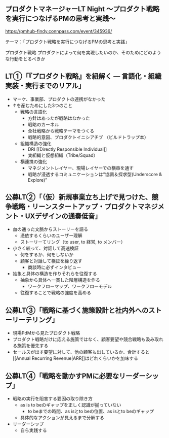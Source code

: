 ## プロダクトマネージャーLT Night 〜プロダクト戦略を実行につなげるPMの思考と実践〜
https://pmhub-findy.connpass.com/event/345936/

テーマ：「プロダクト戦略を実行につなげるPMの思考と実践」

プロダクト戦略
	プロダクトによって何を実現したいのか、そのためにどのような行動をとるべきか

## LT①「『プロダクト戦略』を紐解く — 言語化・組織実装・実行までのリアル」
- マーケ、事業部、プロダクトの連携がなかった
- ↑を産むためにした3つのこと
	- 戦略の言語化
		- 方針はあったが戦略はなかった
		- 戦略のカーネル
		- 全社戦略から戦略テーマをつくる
		- 戦略的意図、プロダクトイニシアチブ （ビルドトラップ本）
	- 組織構造の強化
		- DRI [[Directly Responsible Individual]]
		- 実組織と仮想組織（Tribe/Squad）
	- 横連携の強化
		- マネジメントレイヤー、現場レイヤーでの横串を通す
		- 戦略が浸透するコミュニケーションは”協調＆探求型(Underscore & Explore)”

## 公募LT②「（仮）新規事業立ち上げで見つけた、競争戦略・リーンスタートアップ・プロダクトマネジメント・UXデザインの通奏低音」
- 血の通った文脈からストーリーを語る
	- 憑依するくらいのユーザー理解
	- ストーリーてリング（to user, to 経営, to メンバー）
- 小さく絞って、対話して高速検証
	- 何をするか、何をしないか
	- 顧客と対話して検証を繰り返す
		- 商談時に必ずインタビュー
- 抽象と具体の構造を作りそれらを往復する
	- 抽象から具体へ一貫した階層構造を作る
		- ワークフローマップ、ワークフローモデル
	- 往復することで戦略の強度を高める

## 公募LT③「戦略に基づく施策設計と社内外へのストーリーテリング」
- 現場PdMから見たプロダクト戦略
- プロダクト戦略だけに応える施策ではなく、顧客要望や競合戦略も汲み取れる施策を優先する
- セールスが出す要望に対して、他の顧客も出しているか、合計すると[[Annual Recurring Revenue|ARR]]はどれくらいかを加味する

## 公募LT④「戦略を動かすPMに必要なリーダーシップ」
- 戦略の実行を阻害する要因の取り除き方
	- as is to beのギャップを正しく認識が揃っていない
		- to beまでの時間、as isとto beの位置、as isとto beのギャップ
	- 具体的なアクションが見えるまで分解する
- リーダーシップ
	- 自ら実践する
